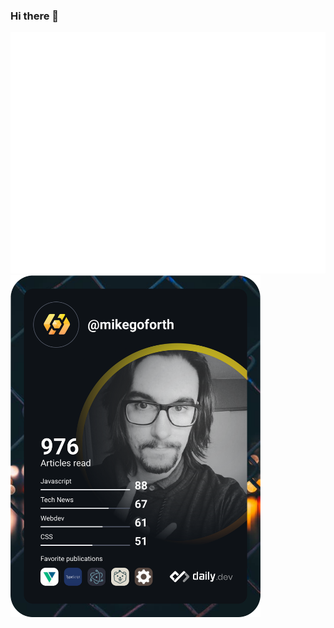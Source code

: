 ### Hi there 👋
![Metrics](/github-metrics.svg)
<a href="https://app.daily.dev/DailyDevTips"><img src="https://github.com/mikegoforth/mikegoforth/blob/master/devcard.svg" width="400" alt="Mike Goforth's Dev Card"/></a>

<!--
**mikegoforth/mikegoforth** is a ✨ _special_ ✨ repository because its `README.md` (this file) appears on your GitHub profile.

Here are some ideas to get you started:

- 🔭 I’m currently working on ...
- 🌱 I’m currently learning ...
- 👯 I’m looking to collaborate on ...
- 🤔 I’m looking for help with ...
- 💬 Ask me about ...
- 📫 How to reach me: ...
- 😄 Pronouns: ...
- ⚡ Fun fact: ...
-->
